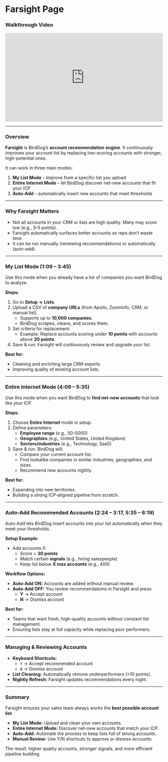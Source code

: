 # Farsight Page

### Walkthrough Video
<div style="position: relative; padding-bottom: 56.25%; height: 0;">
  <iframe src="https://www.loom.com/embed/04e10b2a37634a6090e0002429ba1b3f?sid=efcb77f5-1aa3-4b7b-914b-390fcd944375" 
          frameborder="0" webkitallowfullscreen mozallowfullscreen allowfullscreen 
          style="position: absolute; top: 0; left: 0; width: 100%; height: 100%;">
  </iframe>
</div>

---

### Overview
**Farsight** is BirdDog’s **account recommendation engine**. It continuously improves your account list by replacing low-scoring accounts with stronger, high-potential ones.  

It can work in three main modes:  
1. **My List Mode** – improve from a specific list you upload  
2. **Entire Internet Mode** – let BirdDog discover net-new accounts that fit your ICP  
3. **Auto-Add** – automatically insert new accounts that meet thresholds  

---

### Why Farsight Matters
- Not all accounts in your CRM or lists are high quality. Many may score low (e.g., 3–5 points).  
- Farsight automatically surfaces better accounts so reps don’t waste time.  
- It can be run manually (reviewing recommendations) or automatically (auto-add).  

---

### My List Mode (1:09 – 3:45)
Use this mode when you already have a list of companies you want BirdDog to analyze.  

**Steps:**
1. Go to **Setup → Lists**.  
2. Upload a CSV of **company URLs** (from Apollo, ZoomInfo, CRM, or manual list).  
   - Supports up to **10,000 companies**.  
   - BirdDog scrapes, cleans, and scores them.  
3. Set criteria for replacement:  
   - Example: Replace accounts scoring under **10 points** with accounts above **30 points**.  
4. Save & run. Farsight will continuously review and upgrade your list.  

**Best for:**  
- Cleaning and enriching large CRM exports.  
- Improving quality of existing account lists.  

---

### Entire Internet Mode (4:09 – 5:35)
Use this mode when you want BirdDog to **find net-new accounts** that look like your ICP.  

**Steps:**
1. Choose **Entire Internet** mode in setup.  
2. Define parameters:  
   - **Employee range** (e.g., 50–5000)  
   - **Geographies** (e.g., United States, United Kingdom)  
   - **Sectors/industries** (e.g., Technology, SaaS)  
3. Save & run. BirdDog will:  
   - Compare your current account list.  
   - Find lookalike companies in similar industries, geographies, and sizes.  
   - Recommend new accounts nightly.  

**Best for:**  
- Expanding into new territories.  
- Building a strong ICP-aligned pipeline from scratch.  

---

### Auto-Add Recommended Accounts (2:24 – 3:17, 5:35 – 6:19)
Auto-Add lets BirdDog insert accounts into your list automatically when they meet your thresholds.  

**Setup Example:**
- Add accounts if:  
  - Score > **30 points**  
  - Match certain **signals** (e.g., hiring salespeople)  
  - Keep list below **X max accounts** (e.g., 400)  

**Workflow Options:**  
- **Auto-Add ON:** Accounts are added without manual review.  
- **Auto-Add OFF:** You review recommendations in Farsight and press:  
  - **Y** → Accept account  
  - **N** → Dismiss account  

**Best for:**  
- Teams that want fresh, high-quality accounts without constant list management.  
- Ensuring lists stay at full capacity while replacing poor performers.  

---

### Managing & Reviewing Accounts
- **Keyboard Shortcuts:**  
  - `Y` → Accept recommended account  
  - `N` → Dismiss account  
- **List Cleaning:** Automatically remove underperformers (<10 points).  
- **Nightly Refresh:** Farsight updates recommendations every night.  

---

### Summary
Farsight ensures your sales team always works the **best possible account list**.  

- **My List Mode:** Upload and clean your own accounts.  
- **Entire Internet Mode:** Discover net-new accounts that match your ICP.  
- **Auto-Add:** Automate the process to keep lists full of strong accounts.  
- **Manual Review:** Use Y/N shortcuts to approve or dismiss accounts.  

The result: higher quality accounts, stronger signals, and more efficient pipeline building.
